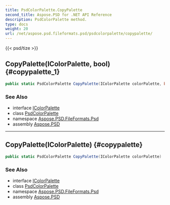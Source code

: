 ```yaml
---
title: PsdColorPalette.CopyPalette
second_title: Aspose.PSD for .NET API Reference
description: PsdColorPalette method. 
type: docs
weight: 20
url: /net/aspose.psd.fileformats.psd/psdcolorpalette/copypalette/
---
```

{{< psd/tize >}}
## CopyPalette(IColorPalette, bool) {#copypalette_1}

```csharp
public static PsdColorPalette CopyPalette(IColorPalette colorPalette, bool useCompactPalette)
```

### See Also

* interface [IColorPalette](../../../aspose.psd/icolorpalette/)
* class [PsdColorPalette](../)
* namespace [Aspose.PSD.FileFormats.Psd](../../psdcolorpalette/)
* assembly [Aspose.PSD](../../../)

---

## CopyPalette(IColorPalette) {#copypalette}

```csharp
public static PsdColorPalette CopyPalette(IColorPalette colorPalette)
```

### See Also

* interface [IColorPalette](../../../aspose.psd/icolorpalette/)
* class [PsdColorPalette](../)
* namespace [Aspose.PSD.FileFormats.Psd](../../psdcolorpalette/)
* assembly [Aspose.PSD](../../../)


